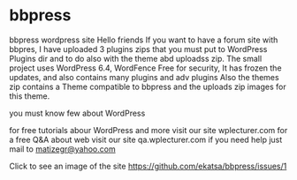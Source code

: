 # bbpress
bbpress wordpress site
Hello friends
If you want to have a forum site with bbpres, I have uploaded 3 plugins zips that you must put to WordPress  Plugins dir and to do also with the theme abd uploadss zip.
The small project uses WordPress 6.4, WordFence Free for security, It has frozen the updates, and also contains many plugins and adv plugins
Also the themes zip contains a Theme compatible to bbpress
and the uploads zip images for this theme.

you must know few about WordPress

for free tutorials abour WordPress and more visit our site wplecturer.com
for a free Q&A about web visit our site qa.wplecturer.com
if you need help just mail  to matizegr@yahoo.com

Click to see an image of the site https://github.com/ekatsa/bbpress/issues/1
